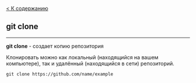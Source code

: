 [ < К содержанию](./readme.md)

## git clone
---
**git clone** - создает копию репозитория

Клонировать можно как локальный (находящийся на вашем компьютере), так и удалённый (находящийся в сети) репозиторий.

```bash-
git clone https://github.com/name/example
```